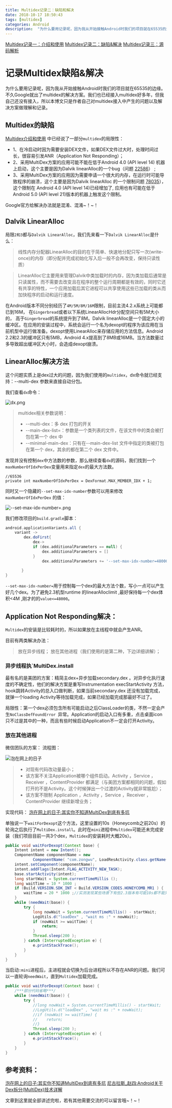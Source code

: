 ```yaml
---
title: Multidex记录二：缺陷和解决
date: 2018-10-17 18:50:43
tags: [multidex]
categories: Android
description:  "为什么要用记录呢，因为我从开始接触Android时我们的项目就在65535的边缘。不久Google就出了multidex的解决方案。我们也已经接入multidex好多年，但我自己还没有接入，所以本博文只是作者自己对multidex接入中产生的问题以及解决方案做理解和记录。"
---
```


[Multidex记录一：介绍和使用](http://dandanlove.com/2018/10/16/multidex1/)
[Multidex记录二：缺陷&解决](http://dandanlove.com/2018/10/17/multidex2)
[Multidex记录三：源码解析](http://dandanlove.com/2018/10/18/multidex3)

# 记录Multidex缺陷&解决

为什么要用记录呢，因为我从开始接触Android时我们的项目就在65535的边缘。不久Google就出了multidex的解决方案。我们也已经接入multidex好多年，但我自己还没有接入，所以本博文只是作者自己对multidex接入中产生的问题以及解决方案做理解和记录。

## Multidex的缺陷
[Multidex介绍和使用](https://www.jianshu.com/p/9d9c2dbba223) 中已经说了一部分`multidex`的局限性：

- 1、在冷启动时因为需要安装DEX文件，如果DEX文件过大时，处理时间过长，很容易引发ANR（Application Not Responding）；
- 2、采用MultiDex方案的应用可能不能在低于Android 4.0 (API level 14) 机器上启动，这个主要是因为Dalvik linearAlloc的一个bug（问题 [22586](http://b.android.com/22586?hl=zh-cn)） ;
- 3、采用MultiDex方案的应用因为需要申请一个很大的内存，在运行时可能导致程序的崩溃，这个主要是因为Dalvik linearAlloc 的一个限制问题 [78035](http://b.android.com/78035?hl=zh-cn)），这个限制在 Android 4.0 (API level 14)已经增加了, 应用也有可能在低于 Android 5.0 (API level 21)版本的机器上触发这个限制。

Google官方给解决办法就是混淆、混淆~！~！

## Dalvik LinearAlloc

局限`2和3`都与`Dalvik LinearAlloc`，我们先来看一下`Dalvik LinearAlloc`是什么：

> 线性内存分配器LinearAlloc的目的在于简单、快速地分配只写一次(write-once)的内存（即分配并完成初始化写入后一般不会再改变，保持只读性质）

> LinearAlloc它主要用来管理Dalvik中类加载时的内存，因为类加载后通常是只读属性，而不需要去改变且在程序的整个运行周期都是有效的，同时它还有共享的特性，一个应用加载后其它进程可以共享使用这些已加载的类从而加快程序的启动和运行速度。

在Android版本不同分别经历了`4M/5M/8M/16M`限制，目前主流4.2.x系统上可能都已到16M， 在`Gingerbread`或者以下系统LinearAllocHdr分配空间只有5M大小的， 高于`Gingerbread`的系统提升到了8M。Dalvik linearAlloc是一个固定大小的缓冲区。在应用的安装过程中，系统会运行一个名为dexopt的程序为该应用在当前机型中运行做准备。dexopt使用LinearAlloc来存储应用的方法信息。Android 2.2和2.3的缓冲区只有5MB，Android 4.x提高到了8MB或16MB。当方法数量过多导致超出缓冲区大小时，会造成dexopt崩溃。

## LinearAlloc解决方法

这个问题实质上是dex过大的问题，因为我们使用的`multidex`，dx命令就已经支持：--multi-dex 参数来直接自动分包。

我们查看`dx`命令：

![dx.png](https://img-blog.csdnimg.cn/img_convert/f0e3706a7f8ea86f362614f7190f7332.png#pic_center)

> multidex相关参数说明：
>- --multi-dex：多 dex 打包的开关
>- --main-dex-list=<file>：参数是一个类列表的文件，在该文件中的类会被打包在第一个 dex 中
>- --minimal-main-dex：只有在--main-dex-list 文件中指定的类被打包在第一个 dex，其余的都在第二个 dex 文件中。

发现并没有控制`dex`中方法数的参数，那么继续查看`dx`的源码，我们找到一个`maxNumberOfIdxPerDex`变量用来指定`dex`的最大方法数。

```
//65536
private int maxNumberOfIdxPerDex = DexFormat.MAX_MEMBER_IDX + 1;
```

同时又一个隐藏的`--set-max-idx-number`参数可以用来修改`maxNumberOfIdxPerDex` 的值：

![--set-max-idx-number=.png](https://img-blog.csdnimg.cn/img_convert/0db153026a99a18a63a185a2006e2e31.png#pic_center)


我们修改项目的`build.gradle`脚本：

```groovy
android.applicationVariants.all {
    variant ->
        dex.doFirst{
            dex->
            if (dex.additionalParameters == null) {
                dex.additionalParameters = []
            }
                dex.additionalParameters += '--set-max-idx-number=48000'
 
       }
}
```

`--set-max-idx-number=`用于控制每一个dex的最大方法个数，写小一点可以产生好几个dex。为了避免2.3机型runtime 的linearAlloclimit ,最好保持每一个dex体积<4M ,刚才的的`value<=48000`。

## Application Not Responding解决：

`Multidex`的安装是比较耗时的，所以如果放在主线程中就会产生ANR。

目前有两类解决办法：
> 放在异步线程；
> 放在其他进程（我们使用的是第二种，下边详细讲解）；

### 异步线程执`MultiDex.install

最有名的是美团的方案：精简主dex+异步加载secondary.dex 。对异步化执行速度的不确定性，他们的解决方案是重写Instrumentation execStartActivity 方法，hook跳转Activity的总入口做判断，如果当前secondary.dex 还没有加载完成，就弹一个loading Activity等待加载完成，如果已经加载完成那最好不过了。

局限性：第一个dex必须包含所有可能启动之后ClassLoader的类，不然一定会产生`NoClassDefFoundError `异常。Application的启动入口有多重，点击桌面icon只不过是其中的一种，而且有些时候启动Application不一定会打开Activity。

### 放在其他进程

微信团队的方案：
流程图：

![泡在网上的日子](https://img-blog.csdnimg.cn/img_convert/012a5390a9c1da43bf34534ce41f6b9a.png#pic_center)

>- 对现有代码改动量最小；
>- 该方案不关注Application被哪个组件启动。Activity ，Service ，Receiver ，ContentProvider 都满足（与美团方案都相同的问题，假如打开的不是Activity。这个时候弹出一个过渡的Activity就非常尴尬）；
>- 该方案不限制 Application ，Activity ，Service ，Receiver ，ContentProvider 继续新增业务；

实现代码：
[泡在网上的日子:其实你不知道MultiDex到底有多坑](http://www.jcodecraeer.com/a/anzhuokaifa/androidkaifa/2015/1218/3789.html)

单独说一下`waitForDexopt`这个方法，这里设置的10s（Honeycomb之前20s）的轮询之后执行了`MultiDex.install`。此时在`mini`进程中`Multidex`可能还未完成安装（我们项目目前一共3个dex，`Multidex`的安装耗时大概20s）。

```java
public void waitForDexopt(Context base) {
    Intent intent = new Intent();
    ComponentName componentName = new
            ComponentName( "com.zongwu", LoadResActivity.class.getName());
    intent.setComponent(componentName);
    intent.addFlags(Intent.FLAG_ACTIVITY_NEW_TASK);
    base.startActivity(intent);
    long startWait = System.currentTimeMillis ();
    long waitTime = 10 * 1000 ;
    if (Build.VERSION.SDK_INT < Build.VERSION_CODES.HONEYCOMB_MR1 ) {
        waitTime = 20 * 1000 ;//实测发现某些场景下有些2.3版本有可能10s都不能完成optdex
    }
    while (needWait(base)) {
        try {
            long nowWait = System.currentTimeMillis() - startWait;
            LogUtils.d("loadDex" , "wait ms :" + nowWait);
            if (nowWait >= waitTime) {
                return;
            }
            Thread.sleep(200 );
        } catch (InterruptedException e) {
            e.printStackTrace();
        }
    }
}
```

当启动`:mini`进程后，主进程就会切换为后台进程所以不存在ANR的问题。我们可以一直轮询`needWait`，直到`Multidex`加载完成。

```java
public void waitForDexopt(Context base) {
    /***部分代码省略***/
    while (needWait(base)) {
        try {
            //long nowWait = System.currentTimeMillis() - startWait;
            //LogUtils.d("loadDex" , "wait ms :" + nowWait);
            //if (nowWait >= waitTime) {
            //    return;
            //}
            Thread.sleep(200 );
        } catch (InterruptedException e) {
            e.printStackTrace();
        }
    }
}
```

## 参考资料：
[泡在网上的日子:其实你不知道MultiDex到底有多坑](http://www.jcodecraeer.com/a/anzhuokaifa/androidkaifa/2015/1218/3789.html)
[尼古拉斯_赵四:Android关于Dex拆分(MultiDex)技术详解](https://blog.csdn.net/jiangwei0910410003/article/details/50799573)

文章到这里就全部讲述完啦，若有其他需要交流的可以留言哦~！~！